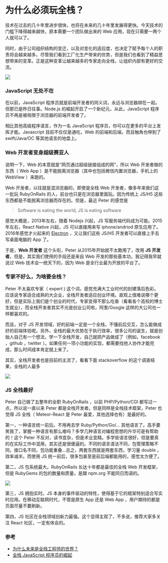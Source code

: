 # 为什么必须玩全栈？

技术在过去的几十年里进步很快，也将在未来的几十年里发展得更快。今天技术的门槛下降得越来越快，原本需要一个团队做出来的 Web 应用，现在只需要一两个人就可以了。

同时，由于公司组织结构的变迁，以及对变化的适应度，也决定了赋予每个人的职责将会越来越多。尽管我们看到工厂化生产带来的优势，但是我们也看到了精益思想带来的变革。正是这种变革让越来越多的专家走向全栈，让组织内部有更好的交流。

![](http://o86bpj665.bkt.clouddn.com/happypeter-js-kingdom/pic14-1-js-full.png)

### JavaScript 无处不在

在以前，JavaScript 程序员就是前端开发者的同义词，永远与浏览器绑在一起。
但那已是昨日往事。Node.js 的崛起开启了一个新纪元，从此，JavaScript 程序员不再是被局限于浏览器的前端开发者了。

相比其他高级程序语言，作为一名 JavaScript 程序员，你可以在更多的平台上发挥才能。Javascript 目前不仅仅是通吃，Web 的前端和后端，而且触角也伸到了 swift/Java/OC 等其他语言的地盘上。

### Web 开发者变身超级赛亚人

说明一下，Web 的本意就是“网页通过超级链接组成的网”，所以 Web 开发者做的东西（ Web App ）是不能脱离浏览器（其中也包括微信内置浏览器，手机上的 WebView ）来跑的。

Web 开发者，以往就是混浏览器的，即使是全栈 Web 开发者，像多年来我们这一批玩 RubyOnRails 的人，前台也只是在浏览器里面玩。因为传统上 JS/H5 这些东西都是不能脱离浏览器而存在的。但是，最近 Peter 的感觉是

> Software is eating the world, JS is eating software

感觉大概是，2013年左右，随着 Nodejs 兴起，JS 写服务端代码成为可能。2015年左右，React Native 兴起，JS 可以直接用来写 iphone/andriod 原生应用了。2016年感觉才火起来的 [Electron](http://electron.atom.io/) ，又让我们这些 JS/H5 开发者可以直接上手去写桌面电脑的 App 了。

于是，__Web 开发者__ 这个头衔，Peter 从2015年开始就不太敢用了，改用 __JS 开发者__。但是，其实我们使用的手段还是来自 Web 开发的那些基本功，我记得我早就说过 Web 技术会一统天下的，因为 Web 是全行业最为开放的平台了。

### 专家不好么，为啥要全栈？

Peter 不太喜欢专家（ expert ) 这个词，感觉充满大工业时代的封建落后色彩。应该说专家适合成熟的大企业，全栈开发者适应创业环境。直观上很难说哪个更好，但是实际上我们是个创业的时代，专家变得不那么吃香（看看各个高校的博士生就业），而全栈开发者其实不光是创业公司啦，阿里/Google 这样的大公司也一样都喜欢的。

而且，对于 JS 开发领域，好的前端一定是一个全栈，不懂前后交互，怎么能做成好的前端体验呢。另外，全栈的最大优势在于执行效率，很多公司的诞生，就是创始人自己有一个想法，学一下全栈开发，自己就把产品做成了（例如，facebook ，github ，twitter ）。如果任何一项小功能的实现，都需要找他人协作才能完成，那么时间成本肯定就上来了。

其实，全栈开发者也是目前的主流了，看看下面 stackoverflow 的这个调查结果，全栈的人最多

![](http://o86bpj665.bkt.clouddn.com/happypeter-js-kingdom/pic14-2-stackoverflow.png)

### JS 全栈最好

Peter 自己做了五整年的全职 RubyOnRails ，以前 PHP/Python/CGI 都写过一点，所以说一直以来 Peter 都是全栈开发者。但是同样是全栈技术框架，Peter 也觉得 JS 全栈（ Meteor-React 是 Peter 最爱，其他选择也有）是最好的。

第一，一种语言统一前后。不用再去学 Ruby/Python/Go/... 其他语言了。高手要笑我了，掌握一种语言有那么难吗？多学几种语言对编程思想的升华可是有帮助的！这个 Peter 不反对，读书宜杂，但是术业宜精。多学些语言很好，但是要真的在实际工作中混用，其实还是很傻逼的。不同的语言语法不同，包管理策略不同，接口名不同，包功能重叠...总之，两套东西就是两套东西，学习量 double ，效率减半。而使用 JS 统一前后，很多包甚至是前后端都能用的，感觉太方便了。

第二，JS 包系统最大。RubyOnRails 长达十年都是最佳的全栈 Web 开发框架，但是 RubyGems 的包的数量和质量，是跟 npm.org 不能同日而语的。

![](http://o86bpj665.bkt.clouddn.com/happypeter-js-kingdom/pic14-3-npm.png)

第三，JS 拥抱实时。JS 本身的事件驱动的特性，使得基于它的框架特别适合写实时应用。在移动互联网时代，不管是原生 App 还是 Web App ，用户期待的都是页面尽量不要刷新。

第四，JS 社区在全栈领域创新力最强。这个显得主观了，不多说，推荐大家多关注 React 社区，一定有体会的。


### 参考

- [为什么未来是全栈工程师的世界？](http://www.admin10000.com/document/7088.html)
- [全栈 JavaScript 程序员的崛起](http://fetalk.net/2016/05/14/%E5%85%A8%E6%A0%88-JavaScript-%E7%A8%8B%E5%BA%8F%E5%91%98%E7%9A%84%E5%B4%9B%E8%B5%B7/)